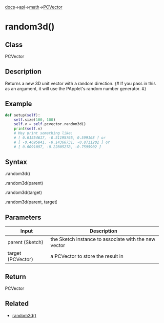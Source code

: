 [docs](/docs/)→[api](/docs/api)→[math](/docs/api/math/)→[PCVector](/docs/api/math/PCVector/PCVector.md)

# random3d()

## Class

PCVector

## Description

Returns a new 3D unit vector with a random direction.  {# If you pass in this as an argument, it will use the PApplet's random number generator. #}

## Example

```py
def setup(self):
    self.size(100, 100)
    self.v = self.pcvector.random3d()
    print(self.v)
    # May print something like:
    # [ 0.61554617, -0.51195765, 0.599168 ] or 
    # [ -0.4695841, -0.14366731, -0.8711202 ] or 
    # [ 0.6091097, -0.22805278, -0.7595902 ]
```

## Syntax

.random3d()

.random3d(parent)

.random3d(target)

.random3d(parent, target)

## Parameters

| Input | Description |
|-------|-------------|
| parent	(Sketch) | the Sketch instance to associate with the new vector |
| target	(PCVector) | a PCVector to store the result in |

## Return

PCVector

## Related

- [random2d()](/docs/api/math/PCVector/PCVector_random2d_.md)